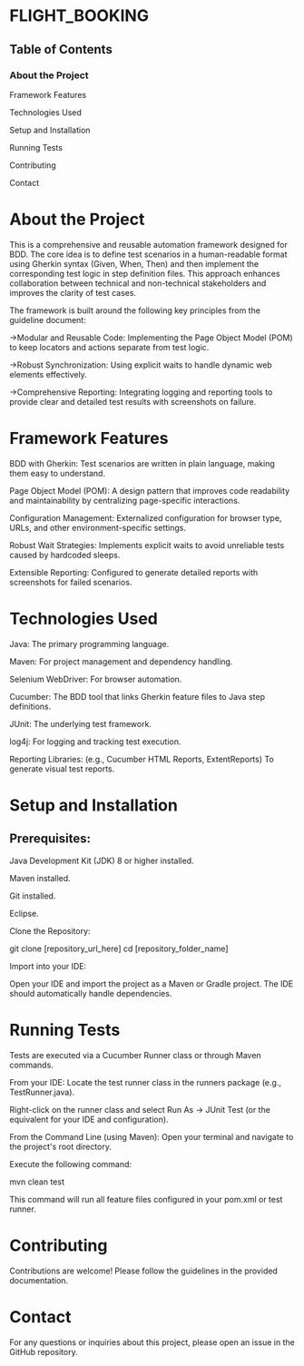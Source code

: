 # FLIGHT_BOOKING
## Table of Contents
### About the Project

Framework Features

Technologies Used

Setup and Installation

Running Tests

Contributing

Contact

# About the Project
This is a comprehensive and reusable automation framework designed for BDD. The core idea is to define test scenarios in a human-readable format using Gherkin syntax (Given, When, Then) and then implement the corresponding test logic in step definition files. This approach enhances collaboration between technical and non-technical stakeholders and improves the clarity of test cases.

The framework is built around the following key principles from the guideline document:

->Modular and Reusable Code: Implementing the Page Object Model (POM) to keep locators and actions separate from test logic.

->Robust Synchronization: Using explicit waits to handle dynamic web elements effectively.

->Comprehensive Reporting: Integrating logging and reporting tools to provide clear and detailed test results with screenshots on failure.

# Framework Features
BDD with Gherkin: Test scenarios are written in plain language, making them easy to understand.

Page Object Model (POM): A design pattern that improves code readability and maintainability by centralizing page-specific interactions.

Configuration Management: Externalized configuration for browser type, URLs, and other environment-specific settings.

Robust Wait Strategies: Implements explicit waits to avoid unreliable tests caused by hardcoded sleeps.

Extensible Reporting: Configured to generate detailed reports with screenshots for failed scenarios.

# Technologies Used
Java: The primary programming language.

Maven: For project management and dependency handling.

Selenium WebDriver: For browser automation.

Cucumber: The BDD tool that links Gherkin feature files to Java step definitions.

JUnit: The underlying test framework.

log4j: For logging and tracking test execution.

Reporting Libraries: (e.g., Cucumber HTML Reports, ExtentReports) To generate visual test reports.

# Setup and Installation
## Prerequisites:

Java Development Kit (JDK) 8 or higher installed.

Maven installed.

Git installed.

Eclipse.

Clone the Repository:

git clone [repository_url_here]
cd [repository_folder_name]

Import into your IDE:

Open your IDE and import the project as a Maven or Gradle project. The IDE should automatically handle dependencies.

# Running Tests
Tests are executed via a Cucumber Runner class or through Maven commands.

From your IDE:
Locate the test runner class in the runners package (e.g., TestRunner.java).

Right-click on the runner class and select Run As -> JUnit Test (or the equivalent for your IDE and configuration).

From the Command Line (using Maven):
Open your terminal and navigate to the project's root directory.

Execute the following command:

mvn clean test

This command will run all feature files configured in your pom.xml or test runner.

# Contributing
Contributions are welcome! Please follow the guidelines in the provided documentation.

# Contact
For any questions or inquiries about this project, please open an issue in the GitHub repository.
